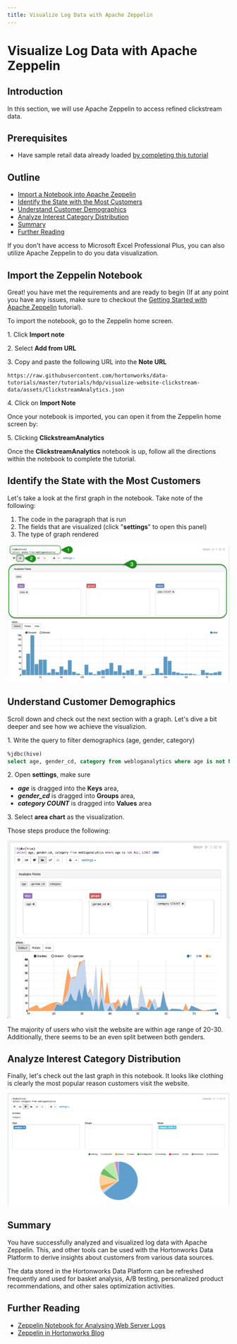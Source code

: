 ```yaml
---
title: Visualize Log Data with Apache Zeppelin
---
```


# Visualize Log Data with Apache Zeppelin

## Introduction

In this section, we will use Apache Zeppelin to access refined clickstream data.

## Prerequisites

- Have sample retail data already loaded [by completing this tutorial](https://hortonworks.com/tutorial/loading-data-into-the-hortonworks-sandbox)

## Outline

- [Import a Notebook into Apache Zeppelin](#import-a-notebook-into-apache-zeppelin)
- [Identify the State with the Most Customers](#identify-the-state-with-the-most-customers)
- [Understand Customer Demographics](#understand-customer-demographics)
- [Analyze Interest Category Distribution](#analyze-interest-category-distribution)
- [Summary](#summary)
- [Further Reading](#further-reading)

If you don't have access to Microsoft Excel Professional Plus, you can also utilize Apache Zeppelin to do you data visualization.

## Import the Zeppelin Notebook

 Great! you have met the requirements and are ready to begin (If at any point you have any issues, make sure to checkout the [Getting Started with Apache Zeppelin](https://hortonworks.com/tutorial/getting-started-with-apache-zeppelin/) tutorial).

To import the notebook, go to the Zeppelin home screen.

1\. Click **Import note**

2\. Select **Add from URL**

3\. Copy and paste the following URL into the **Note URL**

~~~text
https://raw.githubusercontent.com/hortonworks/data-tutorials/master/tutorials/hdp/visualize-website-clickstream-data/assets/ClickstreamAnalytics.json
~~~

4\. Click on **Import Note**

Once your notebook is imported, you can open it from the Zeppelin home screen by:

5\. Clicking **ClickstreamAnalytics**

Once the **ClickstreamAnalytics** notebook is up, follow all the directions within the notebook to complete the tutorial.

## Identify the State with the Most Customers

Let's take a look at the first graph in the notebook.  Take note of the following:

1. The code in the paragraph that is run
2. The fields that are visualized (click "**settings**" to open this panel)
3. The type of graph rendered

![zeppelin-states-graph](assets/zeppelin-states-graph.jpg)

## Understand Customer Demographics

Scroll down and check out the next section with a graph.  Let's dive a bit deeper and see how we achieve the visualizion.

1\. Write the query to filter demographics (age, gender, category)

~~~sql
%jdbc(hive)
select age, gender_cd, category from webloganalytics where age is not NULL LIMIT 1000
~~~

2\. Open **settings**, make sure

- **_age_** is dragged into the **Keys** area,
- **_gender\_cd_** is dragged into **Groups** area,
- **_category COUNT_** is dragged into **Values** area

3\. Select **area chart** as the visualization.

Those steps produce the following:

![Zeppelin Demographics Graph](assets/zeppelin-demographics-graph.jpg)

The majority of users who visit the website are within age range of 20-30. Additionally, there seems to be an even split between both genders.

## Analyze Interest Category Distribution

Finally, let's check out the last graph in this notebook.  It looks like clothing is clearly the most popular reason customers visit the website.

![Zeppelin Category Graph](assets/zeppelin-category-graph.jpg)

## Summary

You have successfully analyzed and visualized log data with Apache Zeppelin.  This, and other tools can be used with the Hortonworks Data Platform to derive insights about customers from various data sources.

The data stored in the Hortonworks Data Platform can be refreshed frequently and used for basket analysis, A/B testing, personalized product recommendations, and other sales optimization activities.

## Further Reading

- [Zeppelin Notebook for Analysing Web Server Logs](https://community.hortonworks.com/content/repo/56765/zeppelin-notebook-for-analysing-web-server-logs.html)
- [Zeppelin in Hortonworks Blog](https://hortonworks.com/apache/zeppelin/#blog)
